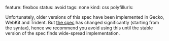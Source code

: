 feature: flexbox
status: avoid
tags: none
kind: css
polyfillurls:

Unfortunately, older versions of this spec have been implemented in Gecko, WebKit and Trident. But [the spec](http://dev.w3.org/csswg/css3-flexbox/) has changed significantly (starting from the syntax), hence we recommend you avoid using this until the stable version of the spec finds wide-spread implementation.
